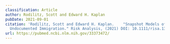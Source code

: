 ```yaml
---
classification: Article
author: Rodilitz, Scott and Edward H. Kaplan
pubDate: 2021-09-01
citation: 'Rodilitz, Scott and Edward H. Kaplan.	"Snapshot Models of
  Undocumented Immigration." Risk Analysis, (2021) DOI: 10.1111/risa.13658'
url: https://pubmed.ncbi.nlm.nih.gov/33373472/
---
```

